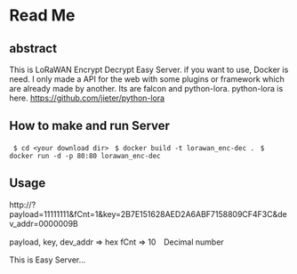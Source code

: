 # Read Me

## abstract
This is LoRaWAN Encrypt Decrypt Easy Server.
if you want to use, Docker is need.
I only made a API for the web with some plugins or framework which are already made by another. 
Its are falcon and python-lora.
python-lora is here.
https://github.com/jieter/python-lora

## How to make and run Server
  ` $ cd <your download dir>` 
  ` $ docker build -t lorawan_enc-dec .` 
  ` $ docker run -d -p 80:80 lorawan_enc-dec` 

## Usage
http://<your ip address>?payload=11111111&fCnt=1&key=2B7E151628AED2A6ABF7158809CF4F3C&dev_addr=0000009B

payload, key, dev_addr => hex
fCnt => 10　Decimal number


This is Easy Server...
